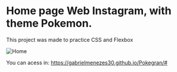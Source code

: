 # Home page Web Instagram, with theme Pokemon.

This project was made to practice CSS and Flexbox

![Home](https://user-images.githubusercontent.com/75185605/140239838-33c1ad8a-4978-4756-ac56-6a36b94326f1.png)

You can acess in: https://gabrielmenezes30.github.io/Pokegran/#



